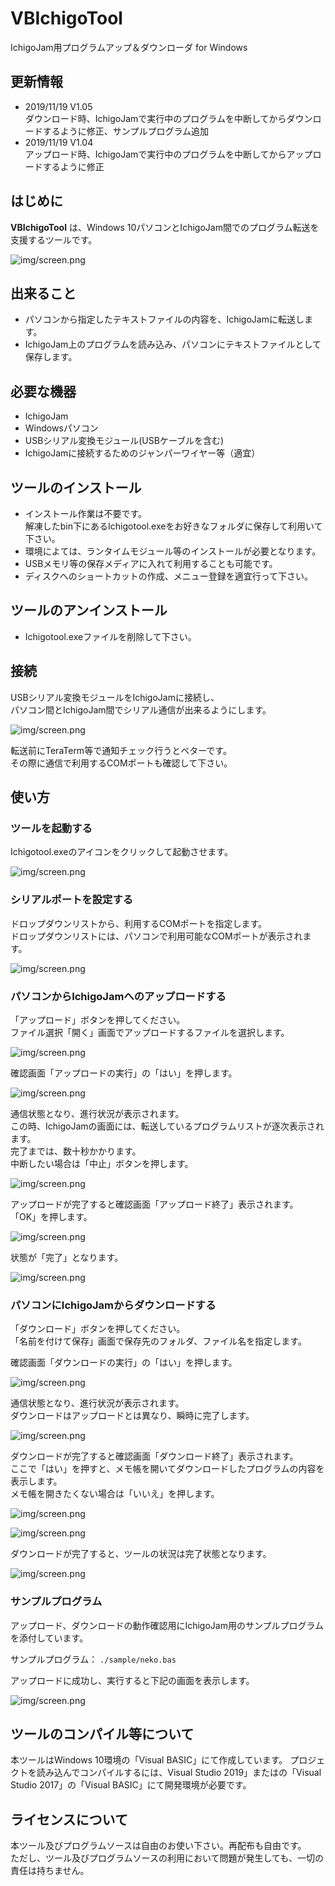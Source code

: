 # VBIchigoTool

 IchigoJam用プログラムアップ＆ダウンローダ for Windows

## 更新情報

- 2019/11/19 V1.05  
 ダウンロード時、IchigoJamで実行中のプログラムを中断してからダウンロードするように修正、サンプルプログラム追加
- 2019/11/19 V1.04  
 アップロード時、IchigoJamで実行中のプログラムを中断してからアップロードするように修正

## はじめに

**VBIchigoTool** は、Windows 10パソコンとIchigoJam間でのプログラム転送を支援するツールです。

![img/screen.png](img/tool01.png)  

## 出来ること

- パソコンから指定したテキストファイルの内容を、IchigoJamに転送します。
- IchigoJam上のプログラムを読み込み、パソコンにテキストファイルとして保存します。

## 必要な機器

- IchigoJam
- Windowsパソコン
- USBシリアル変換モジュール(USBケーブルを含む)
- IchigoJamに接続するためのジャンパーワイヤー等（適宜）

## ツールのインストール

- インストール作業は不要です。  
解凍したbin下にあるIchigotool.exeをお好きなフォルダに保存して利用いて下さい。
- 環境によては、ランタイムモジュール等のインストールが必要となります。
- USBメモリ等の保存メディアに入れて利用することも可能です。  
- ディスクへのショートカットの作成、メニュー登録を適宜行って下さい。

## ツールのアンインストール

- Ichigotool.exeファイルを削除して下さい。

## 接続

USBシリアル変換モジュールをIchigoJamに接続し、  
パソコン間とIchigoJam間でシリアル通信が出来るようにします。  

![img/screen.png](img/tool14.png) 

転送前にTeraTerm等で通知チェック行うとベターです。  
その際に通信で利用するCOMポートも確認して下さい。

## 使い方

### ツールを起動する

Ichigotool.exeのアイコンをクリックして起動させます。 

![img/screen.png](img/tool01.png)  

### シリアルポートを設定する

ドロップダウンリストから、利用するCOMポートを指定します。  
ドロップダウンリストには、パソコンで利用可能なCOMポートが表示されます。

![img/screen.png](img/tool02.png)  

### パソコンからIchigoJamへのアップロードする

「アップロード」ボタンを押してください。  
ファイル選択「開く」画面でアップロードするファイルを選択します。  

![img/screen.png](img/tool03.png)  

確認画面「アップロードの実行」の「はい」を押します。

![img/screen.png](img/tool04.png)  

通信状態となり、進行状況が表示されます。  
この時、IchigoJamの画面には、転送しているプログラムリストが逐次表示されます。  
完了までは、数十秒かかります。  
中断したい場合は「中止」ボタンを押します。  

![img/screen.png](img/tool05.png)  

アップロードが完了すると確認画面「アップロード終了」表示されます。  
「OK」を押します。

![img/screen.png](img/tool06.png)  

状態が「完了」となります。  

![img/screen.png](img/tool07.png)  

### パソコンにIchigoJamからダウンロードする

「ダウンロード」ボタンを押してください。  
「名前を付けて保存」画面で保存先のフォルダ、ファイル名を指定します。  

確認画面「ダウンロードの実行」の「はい」を押します。

![img/screen.png](img/tool04.png)  

通信状態となり、進行状況が表示されます。  
ダウンロードはアップロードとは異なり、瞬時に完了します。

![img/screen.png](img/tool09.png)  

ダウンロードが完了すると確認画面「ダウンロード終了」表示されます。  
ここで「はい」を押すと、メモ帳を開いてダウンロードしたプログラムの内容を表示します。  
メモ帳を開きたくない場合は「いいえ」を押します。

![img/screen.png](img/tool10.png)  

![img/screen.png](img/tool11.png)  

ダウンロードが完了すると、ツールの状況は完了状態となります。  

![img/screen.png](img/tool12.png)  

### サンプルプログラム

アップロード、ダウンロードの動作確認用にIchigoJam用のサンプルプログラムを添付しています。  

サンプルプログラム： `./sample/neko.bas`  

アップロードに成功し、実行すると下記の画面を表示します。

![img/screen.png](img/tool16.jpg)  

## ツールのコンパイル等について

本ツールはWindows 10環境の「Visual BASIC」にて作成しています。
プロジェクトを読み込んでコンパイルするには、Visual Studio 2019」またはの「Visual Studio 2017」の「Visual BASIC」にて開発環境が必要です。

## ライセンスについて

本ツール及びプログラムソースは自由のお使い下さい。再配布も自由です。  
ただし、ツール及びプログラムソースの利用において問題が発生しても、一切の責任は持ちません。  


